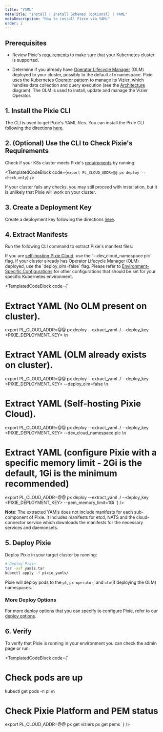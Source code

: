 ```yaml
---
title: "YAML"
metaTitle: "Install | Install Schemes (optional) | YAML"
metaDescription: "How to install Pixie via YAML"
order: 2
---
```


## Prerequisites

- Review Pixie's [requirements](/installing-pixie/requirements) to make sure that your Kubernetes cluster is supported.

- Determine if you already have [Operator Lifecycle Manager](https://docs.openshift.com/container-platform/4.5/operators/understanding/olm/olm-understanding-olm.html) (OLM) deployed to your cluster, possibly to the default `olm` namespace. Pixie uses the Kubernetes [Operator pattern](https://kubernetes.io/docs/concepts/extend-kubernetes/operator/) to manage its Vizier, which handles data collection and query execution (see the [Architecture](/about-pixie/what-is-pixie/#architecture) diagram). The OLM is used to install, update and manage the Vizier Operator.

## 1. Install the Pixie CLI

The CLI is used to get Pixie's YAML files. You can install the Pixie CLI following the directions [here](/installing-pixie/install-schemes/cli/).

## 2. (Optional) Use the CLI to Check Pixie's Requirements

Check if your K8s cluster meets Pixie's [requirements](/installing-pixie/requirements) by running:

<TemplatedCodeBlock
  code={`
export PL_CLOUD_ADDR=@@
px deploy --check_only
  `}
/>

If your cluster fails any checks, you may still proceed with installation, but it is unlikely that Pixie will work on your cluster.

## 3. Create a Deployment Key

Create a deployment key following the directions [here](/reference/admin/deploy-keys/#create-a-deploy-key).

## 4. Extract Manifests

Run the following CLI command to extract Pixie's manifest files:

<Alert variant="outlined" severity="info">
  If you are <a href="/installing-pixie/install-guides/self-hosted-pixie/">self-hosting Pixie Cloud</a>, use the `--dev_cloud_namespace plc` flag.
</Alert>

<Alert variant="outlined" severity="info">
  If your cluster already has Operator Lifecycle Manager (OLM) deployed, use the `deploy_olm=false` flag.
</Alert>

<Alert variant="outlined" severity="info">
  Please refer to <a href="/reference/admin/environment-configs">Environment-Specific Configurations</a> for other configurations that should be set for your specific Kubernetes environment.
</Alert>

<TemplatedCodeBlock
  code={`
# Extract YAML (No OLM present on cluster).
export PL_CLOUD_ADDR=@@
px deploy --extract_yaml ./ --deploy_key <PIXIE_DEPLOYMENT_KEY> \n
# Extract YAML (OLM already exists on cluster).
export PL_CLOUD_ADDR=@@
px deploy --extract_yaml ./ --deploy_key <PIXIE_DEPLOYMENT_KEY> --deploy_olm=false \n
# Extract YAML (Self-hosting Pixie Cloud).
export PL_CLOUD_ADDR=@@
px deploy --extract_yaml ./ --deploy_key <PIXIE_DEPLOYMENT_KEY> --dev_cloud_namespace plc \n
# Extract YAML (configure Pixie with a specific memory limit - 2Gi is the default, 1Gi is the minimum recommended)
export PL_CLOUD_ADDR=@@
px deploy --extract_yaml ./ --deploy_key <PIXIE_DEPLOYMENT_KEY> --pem_memory_limit=1Gi
  `}
/>

**Note:** The extracted YAMls does not include manifests for each sub-component of Pixie. It includes manifests for etcd, NATS and the cloud-connector service which downloads the manifests for the necessary services and daemonsets.

## 5. Deploy Pixie

Deploy Pixie in your target cluster by running:

```bash
# Deploy Pixie
tar -xvf yamls.tar
kubectl apply -f pixie_yamls/
```

Pixie will deploy pods to the `pl`, `px-operator`, and `olm`(if deploying the OLM) namespaces.

### More Deploy Options

For more deploy options that you can specify to configure Pixie, refer to our [deploy options](/reference/admin/deploy-options).

## 6. Verify

To verify that Pixie is running in your environment you can check the <CloudLink url="/admin">admin page</CloudLink> or run:

<TemplatedCodeBlock
  code={`
# Check pods are up
kubectl get pods -n pl \n
# Check Pixie Platform and PEM status
export PL_CLOUD_ADDR=@@
px get viziers
px get pems
  `}
/>
